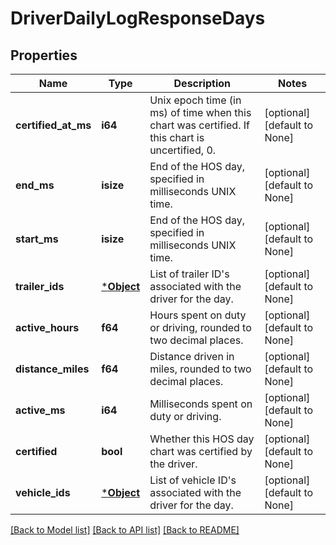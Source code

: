 # DriverDailyLogResponseDays

## Properties
Name | Type | Description | Notes
------------ | ------------- | ------------- | -------------
**certified_at_ms** | **i64** | Unix epoch time (in ms) of time when this chart was certified. If this chart is uncertified, 0. | [optional] [default to None]
**end_ms** | **isize** | End of the HOS day, specified in milliseconds UNIX time. | [optional] [default to None]
**start_ms** | **isize** | End of the HOS day, specified in milliseconds UNIX time. | [optional] [default to None]
**trailer_ids** | [***Object**](.md) | List of trailer ID's associated with the driver for the day. | [optional] [default to None]
**active_hours** | **f64** | Hours spent on duty or driving, rounded to two decimal places. | [optional] [default to None]
**distance_miles** | **f64** | Distance driven in miles, rounded to two decimal places. | [optional] [default to None]
**active_ms** | **i64** | Milliseconds spent on duty or driving. | [optional] [default to None]
**certified** | **bool** | Whether this HOS day chart was certified by the driver. | [optional] [default to None]
**vehicle_ids** | [***Object**](.md) | List of vehicle ID's associated with the driver for the day. | [optional] [default to None]

[[Back to Model list]](../README.md#documentation-for-models) [[Back to API list]](../README.md#documentation-for-api-endpoints) [[Back to README]](../README.md)


